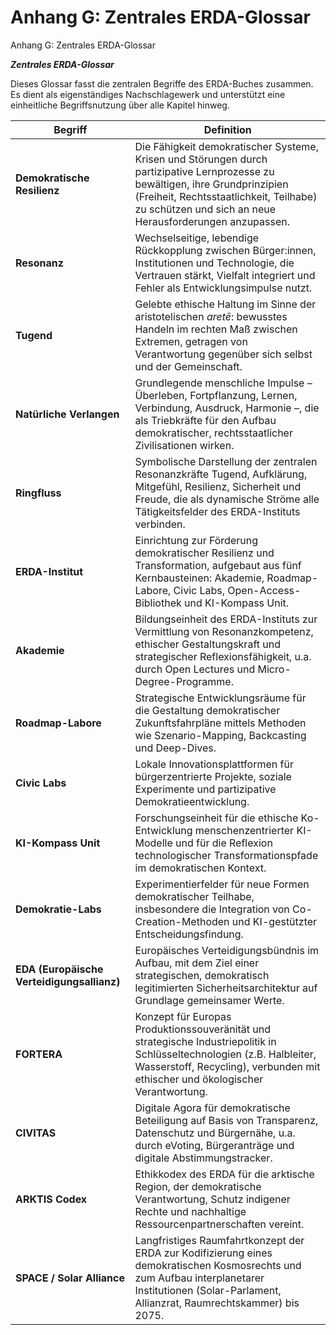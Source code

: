 # Anhang G: Zentrales ERDA-Glossar

Anhang G: Zentrales ERDA-Glossar

_**Zentrales ERDA-Glossar**_

Dieses Glossar fasst die zentralen Begriffe des ERDA-Buches zusammen. Es dient als eigenständiges Nachschlagewerk und unterstützt eine einheitliche Begriffsnutzung über alle Kapitel hinweg.

| Begriff                                    | Definition                                                                                                                                                                                                                           |
| ------------------------------------------ | ------------------------------------------------------------------------------------------------------------------------------------------------------------------------------------------------------------------------------------ |
| **Demokratische Resilienz**                | Die Fähigkeit demokratischer Systeme, Krisen und Störungen durch partizipative Lernprozesse zu bewältigen, ihre Grundprinzipien (Freiheit, Rechtsstaatlichkeit, Teilhabe) zu schützen und sich an neue Herausforderungen anzupassen. |
| **Resonanz**                               | Wechselseitige, lebendige Rückkopplung zwischen Bürger:innen, Institutionen und Technologie, die Vertrauen stärkt, Vielfalt integriert und Fehler als Entwicklungsimpulse nutzt.                                                     |
| **Tugend**                                 | Gelebte ethische Haltung im Sinne der aristotelischen _aretē_: bewusstes Handeln im rechten Maß zwischen Extremen, getragen von Verantwortung gegenüber sich selbst und der Gemeinschaft.                                            |
| **Natürliche Verlangen**                   | Grundlegende menschliche Impulse – Überleben, Fortpflanzung, Lernen, Verbindung, Ausdruck, Harmonie –, die als Triebkräfte für den Aufbau demokratischer, rechtsstaatlicher Zivilisationen wirken.                                   |
| **Ringfluss**                              | Symbolische Darstellung der zentralen Resonanzkräfte Tugend, Aufklärung, Mitgefühl, Resilienz, Sicherheit und Freude, die als dynamische Ströme alle Tätigkeitsfelder des ERDA-Instituts verbinden.                                  |
| **ERDA-Institut**                          | Einrichtung zur Förderung demokratischer Resilienz und Transformation, aufgebaut aus fünf Kernbausteinen: Akademie, Roadmap-Labore, Civic Labs, Open-Access-Bibliothek und KI-Kompass Unit.                                          |
| **Akademie**                               | Bildungseinheit des ERDA-Instituts zur Vermittlung von Resonanzkompetenz, ethischer Gestaltungskraft und strategischer Reflexionsfähigkeit, u.a. durch Open Lectures und Micro-Degree-Programme.                                     |
| **Roadmap-Labore**                         | Strategische Entwicklungsräume für die Gestaltung demokratischer Zukunftsfahrpläne mittels Methoden wie Szenario-Mapping, Backcasting und Deep-Dives.                                                                                |
| **Civic Labs**                             | Lokale Innovationsplattformen für bürgerzentrierte Projekte, soziale Experimente und partizipative Demokratieentwicklung.                                                                                                            |
| **KI-Kompass Unit**                        | Forschungseinheit für die ethische Ko-Entwicklung menschenzentrierter KI-Modelle und für die Reflexion technologischer Transformationspfade im demokratischen Kontext.                                                               |
| **Demokratie-Labs**                        | Experimentierfelder für neue Formen demokratischer Teilhabe, insbesondere die Integration von Co-Creation-Methoden und KI-gestützter Entscheidungsfindung.                                                                           |
| **EDA (Europäische Verteidigungsallianz)** | Europäisches Verteidigungsbündnis im Aufbau, mit dem Ziel einer strategischen, demokratisch legitimierten Sicherheitsarchitektur auf Grundlage gemeinsamer Werte.                                                                    |
| **FORTERA**                                | Konzept für Europas Produktionssouveränität und strategische Industriepolitik in Schlüsseltechnologien (z.B. Halbleiter, Wasserstoff, Recycling), verbunden mit ethischer und ökologischer Verantwortung.                            |
| **CIVITAS**                                | Digitale Agora für demokratische Beteiligung auf Basis von Transparenz, Datenschutz und Bürgernähe, u.a. durch eVoting, Bürgeranträge und digitale Abstimmungstracker.                                                               |
| **ARKTIS Codex**                           | Ethikkodex des ERDA für die arktische Region, der demokratische Verantwortung, Schutz indigener Rechte und nachhaltige Ressourcenpartnerschaften vereint.                                                                            |
| **SPACE / Solar Alliance**                 | Langfristiges Raumfahrtkonzept der ERDA zur Kodifizierung eines demokratischen Kosmosrechts und zum Aufbau interplanetarer Institutionen (Solar-Parlament, Allianzrat, Raumrechtskammer) bis 2075.                                   |
